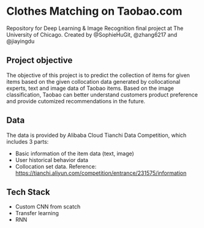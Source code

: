 # Clothes Matching on Taobao.com
Repository for Deep Learning & Image Recognition final project at The University of Chicago. Created by @SophieHuGit, @zhang6217 and @jiayingdu

## Project objective
The objective of this project is to predict the collection of items for given items based on the given collocation data generated by collocational experts, text and image data of Taobao items. Based on the image classification, Taobao can better understand customers product preference and provide cutomized recommendations in the future.

## Data
The data is provided by Alibaba Cloud Tianchi Data Competition, which includes 3 parts: 
- Basic information of the item data (text, image) 
- User historical behavior data
- Collocation set data.
Reference: https://tianchi.aliyun.com/competition/entrance/231575/information

## Tech Stack
- Custom CNN from scatch
- Transfer learning 
- RNN
